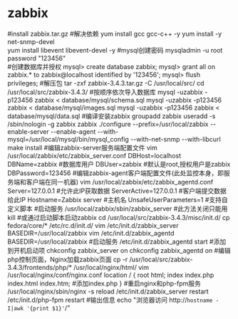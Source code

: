 # zabbix
#install zabbix.tar.gz
#解决依赖
yum install gcc gcc-c++ -y
yum install -y net-snmp-devel  
yum install libevent libevent-devel -y
#mysql创建密码
mysqladmin -u root password "123456"  
#创建数据库并授权
mysql> create database zabbix;
mysql> grant all on zabbix.* to zabbix@localhost identified by '123456';
mysql> flush privileges;
#解压包
 tar -zxf zabbix-3.4.3.tar.gz -C /usr/local/src/
 cd /usr/local/src/zabbix-3.4.3/
#按顺序依次导入数据库
mysql -uzabbix -p123456 zabbix < database/mysql/schema.sql
mysql -uzabbix -p123456 zabbix < database/mysql/images.sql
mysql -uzabbix -p123456 zabbix < database/mysql/data.sql
#编译安装zabbix
groupadd zabbix
useradd -s /sbin/nologin -g zabbix zabbix
 ./configure --prefix=/usr/local/zabbix --enable-server --enable-agent --with-mysql=/usr/local/mysql/bin/mysql_config --with-net-snmp --with-libcurl
make install
#编辑zabbix-server服务端配置文件
vim /usr/local/zabbix/etc/zabbix_server.conf
   DBHost=localhost
   DBName=zabbix           #数据库用户
   DBUser=zabbix           #默认是root,授权用户是zabbix
   DBPassword=123456
#编辑zabbix-agent客户端配置文件(此处监控本身，即服务端和客户端在同一机器)
vim /usr/local/zabbix/etc/zabbix_agentd.conf
   Server=127.0.0.1          #允许此IP获取数据
   ServerActive=127.0.0.1    #客户端提交数据给此IP
   Hostname=Zabbix server    #主机名
   UnsafeUserParameters=1    #支持自定义脚本
 #启动服务
 /usr/local/zabbix/sbin/zabbix_server          #此方法关闭只能用kill
 #或通过启动脚本启动zabbix
 cd /usr/local/src/zabbix-3.4.3/misc/init.d/
 cp fedora/core/* /etc/rc.d/init.d/
 vim /etc/init.d/zabbix_server
    BASEDIR=/usr/local/zabbix
 vim /etc/init.d/zabbix_agentd
    BASEDIR=/usr/local/zabbix
 #启动服务
 /etc/init.d/zabbix_agentd start
#添加到开机启动项
chkconfig zabbix_server on
chkconfig zabbix_agentd on
#编辑php控制页面，Nginx加载zabbix页面
cp -r /usr/local/src/zabbix-3.4.3/frontends/php/* /usr/local/nginx/html/
vim /usr/local/nginx/conf/nginx.conf
   location / {
   root html;
   index index.php index.html index.htm;   #添加index.php
   }
#重启nginx和php-fpm服务
/usr/local/nginx/sbin/nginx -s reload
/etc/init.d/zabbix_server restart
/etc/init.d/php-fpm restart
#输出信息
echo "浏览器访问 http://`hostname -I|awk '{print $1}'`/"

